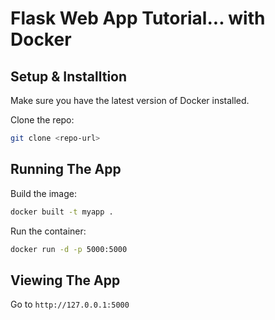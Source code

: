 # Flask Web App Tutorial... with Docker

## Setup & Installtion

Make sure you have the latest version of Docker installed.

Clone the repo:

```bash
git clone <repo-url>
```
## Running The App

Build the image:

```bash
docker built -t myapp .
```

Run the container:

```bash
docker run -d -p 5000:5000
```


## Viewing The App

Go to `http://127.0.0.1:5000`
